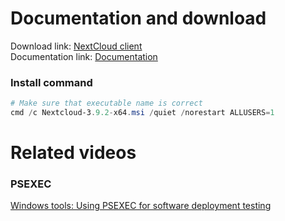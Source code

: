 # Documentation and download
Download link: [NextCloud client](https://nextcloud.com/install/) <br />
Documentation link: [Documentation](https://docs.nextcloud.com/desktop/3.4/installing.html)

### Install command
```powershell
# Make sure that executable name is correct
cmd /c Nextcloud-3.9.2-x64.msi /quiet /norestart ALLUSERS=1
```

# Related videos <br />
###  PSEXEC
[Windows tools: Using PSEXEC for software deployment testing](https://youtu.be/9ywdTna_TLc) <br />
